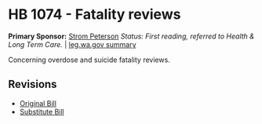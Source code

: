 # HB 1074 - Fatality reviews
**Primary Sponsor:** [Strom Peterson](/person/leg/strom.peterson.md)
*Status: First reading, referred to Health & Long Term Care.* | [leg.wa.gov summary](https://app.leg.wa.gov/billsummary?BillNumber=1074&Year=2021)

Concerning overdose and suicide fatality reviews.

## Revisions
* [Original Bill](1/)
* [Substitute Bill](S/)